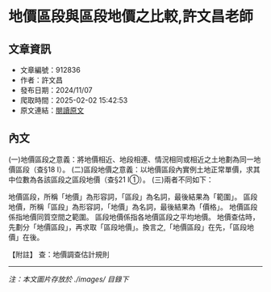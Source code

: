 # 地價區段與區段地價之比較,許文昌老師

## 文章資訊
- 文章編號：912836
- 作者：許文昌
- 發布日期：2024/11/07
- 爬取時間：2025-02-02 15:42:53
- 原文連結：[閱讀原文](https://real-estate.get.com.tw/Columns/detail.aspx?no=912836)

## 內文
(一)地價區段之意義：將地價相近、地段相連、情況相同或相近之土地劃為同一地價區段（查§18 I）。
(二)區段地價之意義：以地價區段內實例土地正常單價，求其中位數為各該區段之區段地價（查§21 I①）。
(三)兩者不同如下：

地價區段，所稱「地價」為形容詞，「區段」為名詞，最後結果為「範圍」。 區段地價，所稱「區段」為形容詞，「地價」為名詞，最後結果為「價格」。
地價區段係指地價同質空間之範圍。 區段地價係指各地價區段之平均地價。
地價查估時，先劃分「地價區段」，再求取「區段地價」。換言之,「地價區段」在先，「區段地價」在後。

【附註】 查：地價調查估計規則

---
*注：本文圖片存放於 ./images/ 目錄下*

